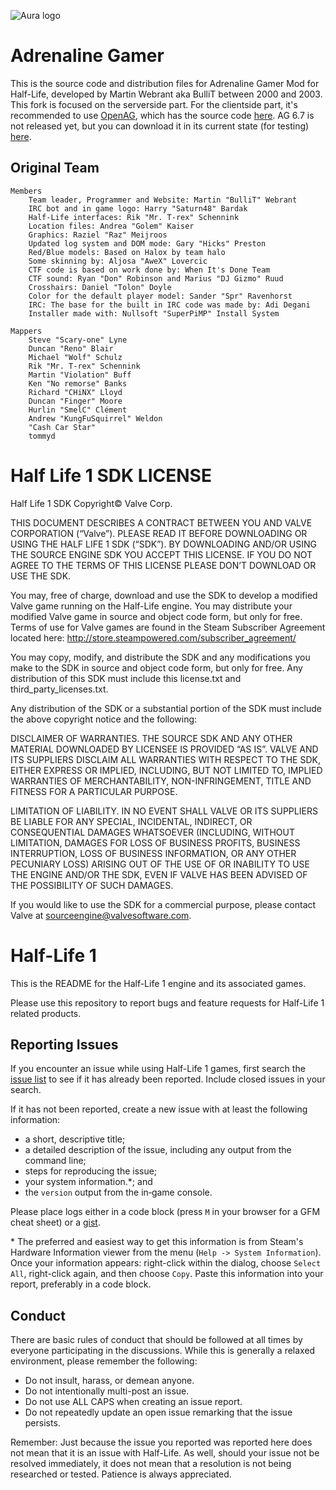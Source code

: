 ![Aura logo](../aura.png "aura logo")

# Adrenaline Gamer
This is the source code and distribution files for Adrenaline Gamer Mod for Half-Life, developed by Martin Webrant aka BulliT between 2000 and 2003. This fork is focused on the serverside part. For the clientside part, it's recommended to use [OpenAG](https://openag.pro), which has the source code [here](https://github.com/YaLTeR/OpenAG).
AG 6.7 is not released yet, but you can download it in its current state (for testing) [here](https://drive.google.com/open?id=1QuSQ2GV8hfti3ZVOoUPkjNTzulqLRRc0).

## Original Team

    Members
        Team leader, Programmer and Website: Martin "BulliT" Webrant
        IRC bot and in game logo: Harry "Saturn48" Bardak
        Half-Life interfaces: Rik "Mr. T-rex" Schennink
        Location files: Andrea "Golem" Kaiser
        Graphics: Raziel "Raz" Meijroos
        Updated log system and DOM mode: Gary "Hicks" Preston
        Red/Blue models: Based on Halox by team halo
        Some skinning by: Aljosa "AweX" Lovercic
        CTF code is based on work done by: When It's Done Team
        CTF sound: Ryan "Don" Robinson and Marius "DJ Gizmo" Ruud
        Crosshairs: Daniel "Tolon" Doyle
        Color for the default player model: Sander "Spr" Ravenhorst
        IRC: The base for the built in IRC code was made by: Adi Degani
        Installer made with: Nullsoft "SuperPiMP" Install System

    Mappers
        Steve "Scary-one" Lyne
        Duncan "Reno" Blair
        Michael "Wolf" Schulz
        Rik "Mr. T-rex" Schennink
        Martin "Violation" Buff
        Ken "No remorse" Banks
        Richard "CHiNX" Lloyd
        Duncan "Finger" Moore
        Hurlin "SmelC" Clément
        Andrew "KungFuSquirrel" Weldon
        "Cash Car Star"
        tommyd




Half Life 1 SDK LICENSE
======================

Half Life 1 SDK Copyright© Valve Corp.  

THIS DOCUMENT DESCRIBES A CONTRACT BETWEEN YOU AND VALVE CORPORATION (“Valve”).  PLEASE READ IT BEFORE DOWNLOADING OR USING THE HALF LIFE 1 SDK (“SDK”). BY DOWNLOADING AND/OR USING THE SOURCE ENGINE SDK YOU ACCEPT THIS LICENSE. IF YOU DO NOT AGREE TO THE TERMS OF THIS LICENSE PLEASE DON’T DOWNLOAD OR USE THE SDK.

You may, free of charge, download and use the SDK to develop a modified Valve game running on the Half-Life engine.  You may distribute your modified Valve game in source and object code form, but only for free. Terms of use for Valve games are found in the Steam Subscriber Agreement located here: http://store.steampowered.com/subscriber_agreement/ 

You may copy, modify, and distribute the SDK and any modifications you make to the SDK in source and object code form, but only for free.  Any distribution of this SDK must include this license.txt and third_party_licenses.txt.  
 
Any distribution of the SDK or a substantial portion of the SDK must include the above copyright notice and the following: 

DISCLAIMER OF WARRANTIES.  THE SOURCE SDK AND ANY OTHER MATERIAL DOWNLOADED BY LICENSEE IS PROVIDED “AS IS”.  VALVE AND ITS SUPPLIERS DISCLAIM ALL WARRANTIES WITH RESPECT TO THE SDK, EITHER EXPRESS OR IMPLIED, INCLUDING, BUT NOT LIMITED TO, IMPLIED WARRANTIES OF MERCHANTABILITY, NON-INFRINGEMENT, TITLE AND FITNESS FOR A PARTICULAR PURPOSE.  

LIMITATION OF LIABILITY.  IN NO EVENT SHALL VALVE OR ITS SUPPLIERS BE LIABLE FOR ANY SPECIAL, INCIDENTAL, INDIRECT, OR CONSEQUENTIAL DAMAGES WHATSOEVER (INCLUDING, WITHOUT LIMITATION, DAMAGES FOR LOSS OF BUSINESS PROFITS, BUSINESS INTERRUPTION, LOSS OF BUSINESS INFORMATION, OR ANY OTHER PECUNIARY LOSS) ARISING OUT OF THE USE OF OR INABILITY TO USE THE ENGINE AND/OR THE SDK, EVEN IF VALVE HAS BEEN ADVISED OF THE POSSIBILITY OF SUCH DAMAGES.  
 
 
If you would like to use the SDK for a commercial purpose, please contact Valve at sourceengine@valvesoftware.com.


Half-Life 1
======================

This is the README for the Half-Life 1 engine and its associated games.

Please use this repository to report bugs and feature requests for Half-Life 1 related products.

Reporting Issues
----------------

If you encounter an issue while using Half-Life 1 games, first search the [issue list](https://github.com/ValveSoftware/halflife/issues) to see if it has already been reported. Include closed issues in your search.

If it has not been reported, create a new issue with at least the following information:

- a short, descriptive title;
- a detailed description of the issue, including any output from the command line;
- steps for reproducing the issue;
- your system information.\*; and
- the `version` output from the in‐game console.

Please place logs either in a code block (press `M` in your browser for a GFM cheat sheet) or a [gist](https://gist.github.com).

\* The preferred and easiest way to get this information is from Steam's Hardware Information viewer from the menu (`Help -> System Information`). Once your information appears: right-click within the dialog, choose `Select All`, right-click again, and then choose `Copy`. Paste this information into your report, preferably in a code block.

Conduct
-------


There are basic rules of conduct that should be followed at all times by everyone participating in the discussions.  While this is generally a relaxed environment, please remember the following:

- Do not insult, harass, or demean anyone.
- Do not intentionally multi-post an issue.
- Do not use ALL CAPS when creating an issue report.
- Do not repeatedly update an open issue remarking that the issue persists.

Remember: Just because the issue you reported was reported here does not mean that it is an issue with Half-Life.  As well, should your issue not be resolved immediately, it does not mean that a resolution is not being researched or tested.  Patience is always appreciated.

